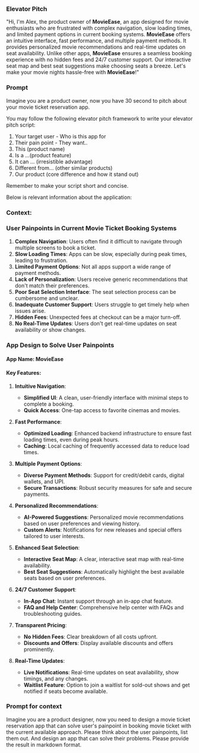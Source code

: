 ### Elevator Pitch
"Hi, I'm Alex, the product owner of **MovieEase**, an app designed for movie enthusiasts who are frustrated with complex navigation, slow loading times, and limited payment options in current booking systems. **MovieEase** offers an intuitive interface, fast performance, and multiple payment methods. It provides personalized movie recommendations and real-time updates on seat availability. Unlike other apps, **MovieEase** ensures a seamless booking experience with no hidden fees and 24/7 customer support. Our interactive seat map and best seat suggestions make choosing seats a breeze. Let's make your movie nights hassle-free with **MovieEase**!"


### Prompt
Imagine you are a product owner, now you have 30 second to pitch about your movie ticket reservation app. 

You may follow the following elevator pitch framework to write your elevator pitch script:
1. Your target user - Who is this app for
2. Their pain point - They want..
3. This (product name)
4. Is a ...(product feature)
5. It can ... (irresistible advantage)
6. Different from... (other similar products)
7. Our product (core difference and how it stand out)

Remember to make your script short and concise.


Below is relevant information about the application:
### Context:
### User Painpoints in Current Movie Ticket Booking Systems
1. **Complex Navigation**: Users often find it difficult to navigate through multiple screens to book a ticket.
2. **Slow Loading Times**: Apps can be slow, especially during peak times, leading to frustration.
3. **Limited Payment Options**: Not all apps support a wide range of payment methods.
4. **Lack of Personalization**: Users receive generic recommendations that don't match their preferences.
5. **Poor Seat Selection Interface**: The seat selection process can be cumbersome and unclear.
6. **Inadequate Customer Support**: Users struggle to get timely help when issues arise.
7. **Hidden Fees**: Unexpected fees at checkout can be a major turn-off.
8. **No Real-Time Updates**: Users don't get real-time updates on seat availability or show changes.

### App Design to Solve User Painpoints
#### App Name: **MovieEase**

#### Key Features:
1. **Intuitive Navigation**:
   - **Simplified UI**: A clean, user-friendly interface with minimal steps to complete a booking.
   - **Quick Access**: One-tap access to favorite cinemas and movies.

2. **Fast Performance**:
   - **Optimized Loading**: Enhanced backend infrastructure to ensure fast loading times, even during peak hours.
   - **Caching**: Local caching of frequently accessed data to reduce load times.

3. **Multiple Payment Options**:
   - **Diverse Payment Methods**: Support for credit/debit cards, digital wallets, and UPI.
   - **Secure Transactions**: Robust security measures for safe and secure payments.

4. **Personalized Recommendations**:
   - **AI-Powered Suggestions**: Personalized movie recommendations based on user preferences and viewing history.
   - **Custom Alerts**: Notifications for new releases and special offers tailored to user interests.

5. **Enhanced Seat Selection**:
   - **Interactive Seat Map**: A clear, interactive seat map with real-time availability.
   - **Best Seat Suggestions**: Automatically highlight the best available seats based on user preferences.

6. **24/7 Customer Support**:
   - **In-App Chat**: Instant support through an in-app chat feature.
   - **FAQ and Help Center**: Comprehensive help center with FAQs and troubleshooting guides.

7. **Transparent Pricing**:
   - **No Hidden Fees**: Clear breakdown of all costs upfront.
   - **Discounts and Offers**: Display available discounts and offers prominently.

8. **Real-Time Updates**:
   - **Live Notifications**: Real-time updates on seat availability, show timings, and any changes.
   - **Waitlist Feature**: Option to join a waitlist for sold-out shows and get notified if seats become available.


### Prompt for context
Imagine you are a product designer, now you need to design a movie ticket reservation app that can solve user's painpoint in booking movie ticket with the current available approach. Please think about the user painpoints, list them out. And design an app that can solve their problems. Please provide the result in markdown format.